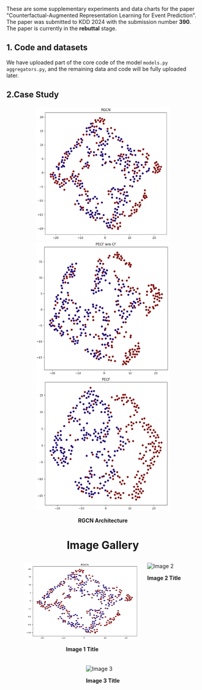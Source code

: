 These are some supplementary experiments and data charts for the paper "Counterfactual-Augmented Representation Learning for Event Prediction". The paper was submitted to KDD 2024 with the submission number **390**. The paper is currently in the **rebuttal** stage.

## 1. Code and datasets

We have uploaded part of the core code of the model `models.py aggregators.py`, and the remaining data and code will be fully uploaded later.

## 2.Case Study
<div style="text-align:center;">
<img src="https://github.com/hucheng-IIE/PECF/blob/main/case_study/RGCN.png" width="350" height="350"/> <img src="https://github.com/hucheng-IIE/PECF/blob/main/case_study/PECF_wo_CF.png" width="350" height="350"> <img src="https://github.com/hucheng-IIE/PECF/blob/main/case_study/PECF.png" width="350" height="350">
<p style="text-align:center; font-weight:bold;">RGCN Architecture</p>
</div>

<!DOCTYPE html>
<html lang="en">
<head>
    <meta charset="UTF-8">
    <meta name="viewport" content="width=device-width, initial-scale=1.0">
    <title>Image Gallery</title>
</head>
<body>
    <h1 style="text-align:center;">Image Gallery</h1>
    <div style="display:flex; justify-content:center; flex-wrap:wrap;">
        <div style="margin:10px;">
            <img src="https://github.com/hucheng-IIE/PECF/blob/main/case_study/RGCN.png" alt="Image 1" width="300" height="200">
            <p style="text-align:center; font-weight:bold;">Image 1 Title</p>
        </div>
        <div style="margin:10px;">
            <img src="[https://example.com/image2.jpg](https://github.com/hucheng-IIE/PECF/blob/main/case_study/PECF_wo_CF.png)" alt="Image 2" width="300" height="200">
            <p style="text-align:center; font-weight:bold;">Image 2 Title</p>
        </div>
        <div style="margin:10px;">
            <img src="[https://example.com/image3.jpg](https://github.com/hucheng-IIE/PECF/blob/main/case_study/PECF.png)" alt="Image 3" width="300" height="200">
            <p style="text-align:center; font-weight:bold;">Image 3 Title</p>
        </div>
    </div>
</body>
</html>
